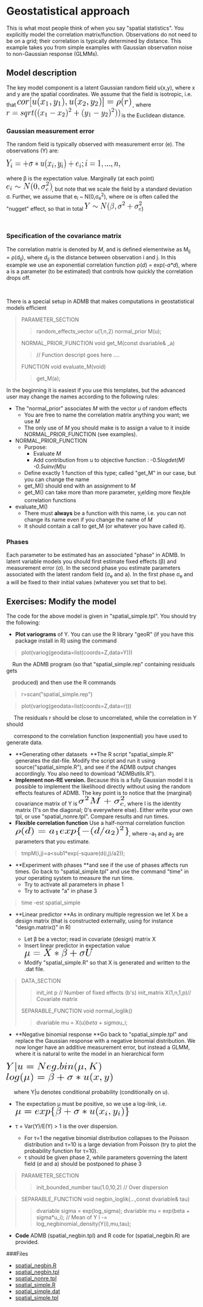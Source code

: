 #  Geostatistical approach

This is what most people think of when you say "spatial statistics". You explicitly model the correlation matrix/function. Observations do not need to be on a grid; their correlation is typically determined by distance. This example takes you from simple examples with Gaussian observation noise to non-Gaussian response (GLMMs).

## Model description

The key model component is a latent Gaussian random field u(x,y), where x and y are the spatial coordinates. We assume that the field is isotropic, i.e. that <img src="./1.png" alt="LaTex equation" width="300" height="25">
, where <img src="./2.png" alt="LaTex equation" width="300" height="25"> is the Euclidean distance.


### Gaussian measurement error  

The random field is typically observed with measurement error (e). The observations (Y) are:

<img src="./3.png" alt="LaTex equation" width="300" height="25">

where β is the expectation value. Marginally (at each point) <img src="./4.png" alt="LaTex equation" width="120" height="25">, but note that we scale the field by a standard deviation σ. Further, we assume that e<sub>i</sub> ~ N(0,σ<sub>e</sub><sup>2</sup>), where σe is often called the "nugget" effect, so that in total <img src="./5.png" alt="LaTex equation" width="150" height="25">)

 

### Specification of the covariance matrix  

The correlation matrix is denoted by _M_, and is defined elementwise as M<sub>ij</sub> = ρ(d<sub>ij</sub>), where _d<sub>ij</sub>_ is the distance between observation i and j. In this example we use an exponential correlation function ρ(_d_) = exp(-_a*d_), where a is a parameter (to be estimated) that controls how quickly the correlation drops off.

 

There is a special setup in ADMB that makes computations in geostatistical models efficient

>PARAMETER_SECTION
>>random_effects_vector u(1,n,2)
>>normal_prior M(u);
>
>NORMAL_PRIOR_FUNCTION void get_M(const dvariable& _a)
>>// Function descript goes here ....
>
>FUNCTION void evaluate_M(void)
>>get_M(a);

In the beginning it is easiest if you use this templates, but the advanced user may change the names according to the following rules:

* The "normal_prior" associates _M_ with the vector _u_ of random effects
    * You are free to name the correlation matrix anything you want; we use _M_
    * The only use of _M_ you should make is to assign a value to it inside NORMAL_PRIOR_FUNCTION (see examples).  
* NORMAL_PRIOR_FUNCTION
    * Purpose:   
        * Evaluate _M_
        * Add contribution from u to objective function : -0.5*logdet(_M_) -0.5*_u_*inv(_M_)*_u_  
    * Define exactly 1 function of this type; called "get_M" in our case, but you can change the name
    * get_M() should end with an assignment to _M_
    * get_M() can take more than more parameter, y<sub>i</sub>elding more flex<sub>i</sub>ble correlation functions  
* evaluate_M()
    * There must **always** be a function with this name, i.e. you can not change its name even if you change the name of _M_
    * It should contain a call to get_M (or whatever you have called it).


### Phases
Each parameter to be estimated has an associated "phase" in ADMB. In latent variable models you should first estimate fixed effects (β) and measurement error (σ). In the second phase you estimate parameters associated with the latent random field (σ<sub>e</sub> and a). In the first phase σ<sub>e</sub> and a will be fixed to their initial values (whatever you set that to be).

## Exercises: Modify the model  
The code for the above model is given in "spatial_simple.tpl". You should try the following:

* **Plot variograms** of Y. You can use the R library "geoR" (if you have this package install in R) using the command  

>plot(variog(geodata=list(coords=Z,data=Y)))

    Run the ADMB program (so that "spatial_simple.rep" containing residuals gets

    produced) and then use the R commands

>r=scan("spatial_simple.rep")

>plot(variog(geodata=list(coords=Z,data=r)))

     The residuals r should be close to uncorrelated, while the correlation in Y should

     correspond to the correlation function (exponential) you have used to generate data.

* **Generating other datasets  **The R script "spatial_simple.R" generates the dat-file. Modify the script and run it using source("spatial_simple.R"), and see if the ADMB output changes accordingly. You also need to download "ADMButils.R").  
* **Implement non-RE version.** Because this is a fully Gaussian model it is possible to implement the likelihood directly without using the random effects features of ADMB. The key point is to notice that the (marginal) covariance matrix of Y is <img src="./6.png" alt="LaTex equation" width="120" height="25">, where I is the identity matrix (1's on the diagonal; 0's everywhere else). Either write your own tpl, or use "spatial_nonre.tpl". Compare results and run times.  
* **Flexible correlation function** Use a half-normal correlation function <img src="./7exp.png" alt="LaTex equation" width="300" height="25">, where -a<sub>1</sub> and a<sub>2</sub> are parameters that you estimate.

>tmpM(i,j)=a<sub1</sub>*exp(-square(d(i,j)/a2));

* **Experiment with phases **and see if the use of phases affects run times. Go back to "spatial_simple.tpl" and use the command "time" in your operating system to measure the run time.
    * Try to activate all parameters in phase 1
    * Try to activate "a" in phase 3


>time -est spatial_simple

* **Linear predictor **As in ordinary multiple regression we let X be a design matrix (that is constructed externally, using for instance "design.matrix()" in R)  

    * Let β be a vector; read in covariate (design) matrix X 
    * Insert linear predictor in expectation value  <img src="./8.png" alt="LaTex equation" width="180" height="25">
    * Modify "spatial_simple.R" so that X is generated and written to the .dat file.

>DATA_SECTION
>>init_int p		// Number of fixed effects (b's)
>>init_matrix X(1,n,1,p)// Covariate matrix
>
>SEPARABLE_FUNCTION void normal_loglik()
>>dvariable mu = X(u)*beta + sigma*u_i;

* **Negative binomial response **Go back to "spatial_simple.tpl" and replace the Gaussian response with a negative binomial distribution. We now longer have an additive measurement error, but instead a GLMM, where it is natural to write the model in an hierarchical form

<img src="./9.png" alt="LaTex equation" width="250" height="25">

<img src="./10.png" alt="LaTex equation" width="280" height="25">

     where Y|u denotes conditional probability (conditionally on u).

* The expectation μ must be positive, so we use a log-link, i.e.  <img src="./11.png" alt="LaTex equation" width="300" height="25">
* τ = Var(Y)/E(Y) > 1 is the over dispersion.   

    * For τ=1 the negative binomial distribution collapses to the Poisson distribution and τ=10 is a large deviation from Poisson (try to plot the probability function for τ=10).
    * τ should be given phase 2, while parameters governing the latent field (σ and a) should be postponed to phase 3  

>PARAMETER_SECTION
>>init_bounded_number tau(1.0,10,2)            // Over dispersion

>SEPARABLE_FUNCTION void negbin_loglik(...,const dvariable& tau)
>>dvariable sigma = exp(log_sigma);
>>dvariable mu = exp(beta + sigma*u_i);     // Mean of Y
>>l -= log_negbinomial_density(Y(i),mu,tau);

* **Code** ADMB (spatial_negbin.tpl) and R code for (spatial_negbin.R) are provided.  

###Files
* [spatial_negbin.R][1]
* [spatial_negbin.tpl][2]
* [spatial_nonre.tpl][3]
* [spatial_simple.R][4]
* [spatial_simple.dat][5]
* [spatial_simple.tpl][6]


[1]: ./spatial_negbin.R
[2]: ./spatial_negbin.tpl
[3]: ./spatial_nonre.tpl
[4]: ./spatial_simple.R
[5]: ./spatial_simple.dat
[6]: ./spatial_simple.tpl

